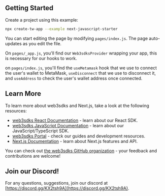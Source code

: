## Getting Started

Create a project using this example:

```bash
npx create-tw-app --example next-javascript-starter
```

You can start editing the page by modifying `pages/index.js`. The page auto-updates as you edit the file.

On `pages/_app.js`, you'll find our `Web3sdksProvider` wrapping your app, this is necessary for our hooks to work.

on `pages/index.js`, you'll find the `useMetamask` hook that we use to connect the user's wallet to MetaMask, `useDisconnect` that we use to disconnect it, and `useAddress` to check the user's wallet address once connected. 

## Learn More

To learn more about web3sdks and Next.js, take a look at the following resources:

- [web3sdks React Documentation](https://docs.web3sdks.com/react) - learn about our React SDK.
- [web3sdks JavaScript Documentation](https://docs.web3sdks.com/react) - learn about our JavaScript/TypeScript SDK.
- [web3sdks Portal](https://docs.web3sdks.com/react) - check our guides and development resources.
- [Next.js Documentation](https://nextjs.org/docs) - learn about Next.js features and API.

You can check out [the web3sdks GitHub organization](https://github.com/web3sdks) - your feedback and contributions are welcome!

## Join our Discord!

For any questions, suggestions, join our discord at [https://discord.gg/KX2tsh9A](https://discord.gg/KX2tsh9A).
